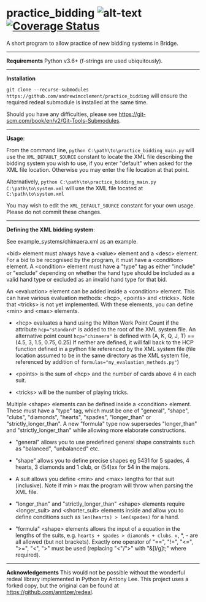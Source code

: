 # practice_bidding ![alt-text](https://travis-ci.org/andrewimcclement/practice_bidding.svg?branch=master) [![Coverage Status](https://coveralls.io/repos/github/andrewimcclement/practice_bidding/badge.svg)](https://coveralls.io/github/andrewimcclement/practice_bidding)
A short program to allow practice of new bidding systems in Bridge.

-------------------------------------------------------------------------------
__Requirements__
Python v3.6+ (f-strings are used ubiquitously).

-------------------------------------------------------------------------------
__Installation__

`git clone --recurse-submodules https://github.com/andrewimcclement/practice_bidding`
will ensure the required redeal submodule is installed at the same time.

Should you have any difficulties, please see
https://git-scm.com/book/en/v2/Git-Tools-Submodules.

-------------------------------------------------------------------------------
__Usage__:

From the command line, `python C:\path\to\practice_bidding_main.py` will use
the `XML_DEFAULT_SOURCE` constant to locate the XML file describing the bidding
system you wish to use, if you enter "default" when asked for the XML file
location. Otherwise you may enter the file location at that point.

Alternatively,
    `python C:\path\to\practice_bidding_main.py C:\path\to\system.xml`
will use the XML file located at `C:\path\to\system.xml`

You may wish to edit the `XML_DEFAULT_SOURCE` constant for your own usage.
Please do not commit these changes.

-------------------------------------------------------------------------------
__Defining the XML bidding system__:

See example_systems/chimaera.xml as an example.

&lt;bid&gt; element must always have a &lt;value&gt; element and a &lt;desc&gt;
element. For a bid to be recognised by the program, it must have a
&lt;condition&gt; element. A &lt;condition&gt; element must have a "type" tag
as either "include" or "exclude" depending on whether the hand type should be
included as a valid hand type or excluded as an invalid hand type for that bid.

An &lt;evaluation&gt; element can be added inside a &lt;condition&gt; element.
This can have various evaluation methods: &lt;hcp&gt;, &lt;points&gt; and
&lt;tricks&gt;. Note that &lt;tricks&gt; is not yet implemented.
With these elements, you can define &lt;min&gt; and &lt;max&gt; elements.

  - &lt;hcp&gt; evaluates a hand using the Milton Work Point Count if the
    attribute `hcp="standard"` is added to the root of the XML system file.
    An alternative point count `hcp="chimaera"` is defined with
    (A, K, Q, J, T) == (4.5, 3, 1.5, 0.75, 0.25)
    If neither are defined, it will fall back to the HCP function defined
    in a python file referenced by the XML system file (file location assumed
    to be in the same directory as the XML system file, referenced by addition
    of `formulas="my_evaluation_methods.py"`)

  - &lt;points&gt; is the sum of &lt;hcp&gt; and the number of cards above 4 in
    each suit.

  - &lt;tricks&gt; will be the number of playing tricks.

Multiple &lt;shape&gt; elements can be defined inside a &lt;condition&gt;
element. These must have a "type" tag, which must be one of "general", "shape",
"clubs", "diamonds", "hearts", "spades", "longer_than" or
"strictly_longer_than". A new "formula" type now supersedes "longer_than" and
"strictly_longer_than" while allowing more elaborate constructions.

  - "general" allows you to use predefined general shape constraints such as
    "balanced", "unbalanced" etc.

  - "shape" allows you to define precise shapes eg 5431 for 5 spades, 4 hearts,
    3 diamonds and 1 club, or (54)xx for 54 in the majors.

  - A suit allows you define &lt;min&gt; and &lt;max&gt; lengths for that suit
    (inclusive). Note if min > max the program will throw when parsing the
    XML file.

  - "longer_than" and "strictly_longer_than" &lt;shape&gt; elements require
    &lt;longer_suit&gt; and &lt;shorter_suit&gt; elements inside and allow you
    to define conditions such as `len(hearts) > len(spades)` for a hand.

  - "formula" &lt;shape&gt; elements allows the input of a equation in the
    lengths of the suits, e.g. `hearts + spades > diamonds + clubs`.
    +, *, - are all allowed (but not brackets). Exactly one operator of "==",
    "!=", "<=", ">=", "<", ">" must be used (replacing "<"/">" with "&[l/g]t;"
    where required).

-------------------------------------------------------------------------------
__Acknowledgements__
This would not be possible without the wonderful redeal library implemented
in Python by Antony Lee. This project uses a forked copy, but the original
can be found at https://github.com/anntzer/redeal.